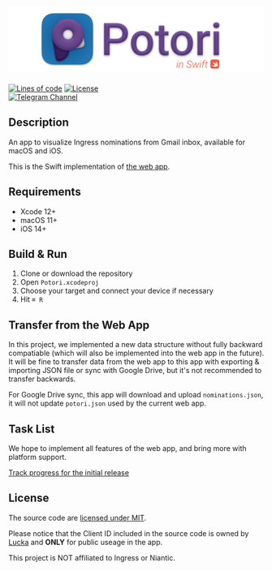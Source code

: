 # ![](./Readme/title.png)

[![Lines of code](https://img.shields.io/tokei/lines/github/lucka-me/potori-swift)](# "Repository")
[![License](https://img.shields.io/github/license/lucka-me/potori-swift)](./LICENSE "License")  
[![Telegram Channel](https://img.shields.io/badge/telegram-channel-37aee2?logo=telegram)](https://t.me/potori "Telegram Channel")

## Description

An app to visualize Ingress nominations from Gmail inbox, available for macOS and iOS.

This is the Swift implementation of [the web app](https://github.com/lucka-me/potori).

## Requirements
- Xcode 12+
- macOS 11+
- iOS 14+

## Build & Run

1. Clone or download the repository
2. Open `Potori.xcodeproj`
3. Choose your target and connect your device if necessary
4. Hit `⌘ R`

## Transfer from the Web App
In this project, we implemented a new data structure without fully backward compatiable (which will also be implemented into the web app in the future). It will be fine to transfer data from the web app to this app with exporting & importing JSON file or sync with Google Drive, but it's not recommended to transfer backwards.

For Google Drive sync, this app will download and upload `nominations.json`, it will not update `potori.json` used by the current web app.

## Task List
We hope to implement all features of the web app, and bring more with platform support.

[Track progress for the initial release](https://github.com/lucka-me/potori-swift/projects/1)

## License
The source code are [licensed under MIT](./LICENSE).

Please notice that the Client ID included in the source code is owned by [Lucka](https://github.com/lucka-me) and **ONLY** for public useage in the app.

This project is NOT affiliated to Ingress or Niantic.
